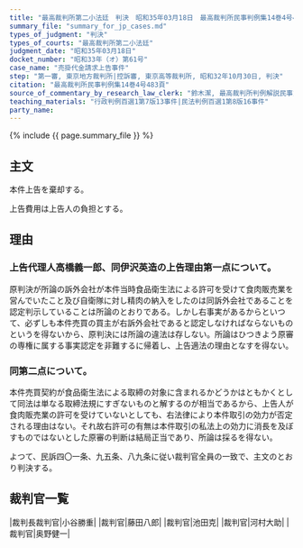 ```yaml
---
title: "最高裁判所第二小法廷　判決　昭和35年03月18日　最高裁判所民事判例集14巻4号483頁"
summary_file: "summary_for_jp_cases.md"
types_of_judgment: "判決"
types_of_courts: "最高裁判所第二小法廷"
judgment_date: "昭和35年03月18日"
docket_number: "昭和33年（オ）第61号"
case_name: "売掛代金請求上告事件"
step: "第一審, 東京地方裁判所|控訴審, 東京高等裁判所, 昭和32年10月30日, 判決"
citation: "最高裁判所民事判例集14巻4号483頁"
source_of_commentary_by_research_law_clerk: "鈴木潔, 最高裁判所判例解説民事篇昭和35年度91頁"
teaching_materials: "行政判例百選1第7版13事件|民法判例百選1第8版16事件"
party_name:
---
```


{% include {{ page.summary_file }}  %}





## 主文



本件上告を棄却する。

上告費用は上告人の負担とする。





## 理由



### 上告代理人高橋義一郎、同伊沢英造の上告理由第一点について。

原判決が所論の訴外会社が本件当時食品衛生法による許可を受けて食肉販売業を営んでいたこと及び自衛隊に対し精肉の納入をしたのは同訴外会社であることを認定判示していることは所論のとおりである。しかし右事実があるからといつて、必ずしも本件売買の買主が右訴外会社であると認定しなければならないものというを得ないから、原判決には所論の違法は存しない。所論はひつきよう原審の専権に属する事実認定を非難するに帰着し、上告適法の理由となすを得ない。

### 同第二点について。

本件売買契約が食品衛生法による取締の対象に含まれるかどうかはともかくとして同法は単なる取締法規にすぎないものと解するのが相当であるから、上告人が食肉販売業の許可を受けていないとしても、右法律により本件取引の効力が否定される理由はない。それ故右許可の有無は本件取引の私法上の効力に消長を及ぼすものではないとした原審の判断は結局正当であり、所論は採るを得ない。

よつて、民訴四〇一条、九五条、八九条に従い裁判官全員の一致で、主文のとおり判決する。

## 裁判官一覧

|裁判長裁判官|小谷勝重|
|裁判官|藤田八郎|
|裁判官|池田克|
|裁判官|河村大助|
|裁判官|奥野健一|

